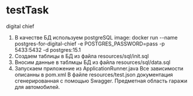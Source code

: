 # testTask
digital chief
1. В качестве БД используем postgreSQL image:
   docker run --name postgres-for-digital-chief -e POSTGRES_PASSWORD=pass -p 5433:5432 -d postgres:15.1
2. Создаем таблицы в БД из файла resources/sql/init.sql
3. Вносим данные в таблмцы БД из файла resources/sql/data.sql
4. Запускаем приложение из ApplicationRunner.java
Все зависимости описанны в pom.xml
В файле resources/test.json документация сгенерированная с помощью Swagger.
Предметная область гаражи для автомобилей.
